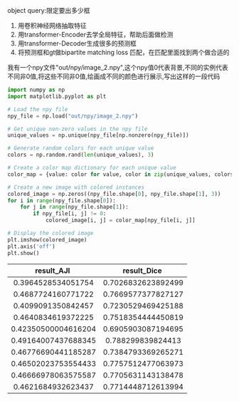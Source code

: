 object query:限定要出多少框

1. 用卷积神经网络抽取特征
2. 用transformer-Encoder去学全局特征，帮助后面做检测
3. 用transformer-Decoder生成很多的预测框
4. 将预测框和gt做bipartite matching loss 匹配，在匹配里面找到两个做合适的 


我有一个npy文件"out/npy/image_2.npy",这个npy值0代表背景,不同的实例代表不同非0值,将这些不同非0值,绘画成不同的颜色进行展示,写出这样的一段代码

```python
import numpy as np
import matplotlib.pyplot as plt

# Load the npy file
npy_file = np.load("out/npy/image_2.npy")

# Get unique non-zero values in the npy file
unique_values = np.unique(npy_file[np.nonzero(npy_file)])

# Generate random colors for each unique value
colors = np.random.rand(len(unique_values), 3)

# Create a color map dictionary for each unique value
color_map = {value: color for value, color in zip(unique_values, colors)}

# Create a new image with colored instances
colored_image = np.zeros((npy_file.shape[0], npy_file.shape[1], 3))
for i in range(npy_file.shape[0]):
    for j in range(npy_file.shape[1]):
        if npy_file[i, j] != 0:
            colored_image[i, j] = color_map[npy_file[i, j]]

# Display the colored image
plt.imshow(colored_image)
plt.axis('off')
plt.show()
```



|  result_AJI           |  result_Dice         |
|:---------------------:|:--------------------:|
|   0.3964528534051754  |  0.7026832623892499  |
|   0.4687724160771722  |  0.7669577377827127  |
|   0.4099091350842457  |  0.7230529469425188  |
|  0.4640834619372225   |  0.7518354444450819  |
|  0.42350500004616204  |  0.6905903087194695  |
|  0.49164007437688345  |   0.788299839824413  |
|  0.46776690441185287  |  0.7384793369265271  |
|   0.46502023753554433 |   0.7757512477063973 |
|   0.46666978063575587 |   0.7705631143138478 |
|    0.4621684932623437 |   0.7714448712613994 |  





